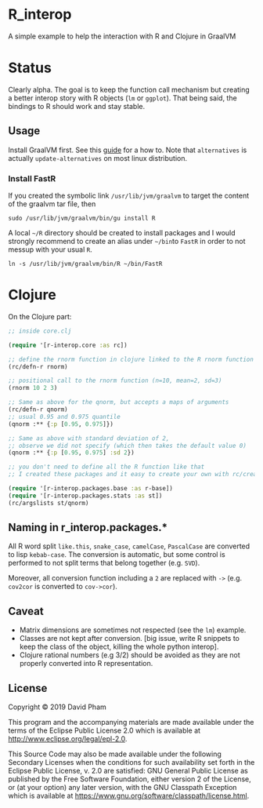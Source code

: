 # R_interop

A simple example to help the interaction with R and Clojure in GraalVM

# Status

Clearly alpha. The goal is to keep the function call mechanism but creating a
better interop story with R objects (`lm` or `ggplot`). That being said, the
bindings to R should work and  stay stable.

## Usage

Install GraalVM first. See this
[guide](https://gist.github.com/ricardozanini/fa65e485251913e1467837b1c5a8ed28)
for a how to. Note that `alternatives` is actually `update-alternatives` on
most linux distribution.

### Install FastR

If you created the symbolic link `/usr/lib/jvm/graalvm` to target the content
of the graalvm tar file, then

``` shell
sudo /usr/lib/jvm/graalvm/bin/gu install R
```

A local `~/R` directory should be created to install packages and I would
strongly recommend to create an alias under `~/bin`to `FastR` in order to not
messup with your usual `R`.

``` shell
ln -s /usr/lib/jvm/graalvm/bin/R ~/bin/FastR
```

# Clojure

On the Clojure part:

``` clojure
;; inside core.clj

(require '[r-interop.core :as rc])

;; define the rnorm function in clojure linked to the R rnorm function
(rc/defn-r rnorm)

;; positional call to the rnorm function (n=10, mean=2, sd=3)
(rnorm 10 2 3)

;; Same as above for the qnorm, but accepts a maps of arguments
(rc/defn-r qnorm)
;; usual 0.95 and 0.975 quantile
(qnorm :** {:p [0.95, 0.975]})

;; Same as above with standard deviation of 2,
;; observe we did not specify (which then takes the default value 0)
(qnorm :** {:p [0.95, 0.975] :sd 2})

;; you don't need to define all the R function like that
;; I created these packages and it easy to create your own with rc/create-package-bindings

(require '[r-interop.packages.base :as r-base])
(require '[r-interop.packages.stats :as st])
(rc/argslists st/qnorm)

```

## Naming in r_interop.packages.*

All R word split `like.this`, `snake_case`, `camelCase`, `PascalCase` are
converted to lisp `kebab-case`. The conversion is automatic, but some control
is performed to not split terms that belong together (e.g. `SVD`).

Moreover, all conversion function including a `2` are replaced with `->`
(e.g. `cov2cor` is converted to `cov->cor`).

## Caveat

- Matrix dimensions are sometimes not respected (see the `lm`) example.
- Classes are not kept after conversion. [big issue, write R snippets to keep
  the class of the object, killing the whole python interop].
- Clojure rational numbers (e.g 3/2) should be avoided as they are not properly
  converted into R representation.


## License

Copyright © 2019 David Pham

This program and the accompanying materials are made available under the
terms of the Eclipse Public License 2.0 which is available at
http://www.eclipse.org/legal/epl-2.0.

This Source Code may also be made available under the following Secondary
Licenses when the conditions for such availability set forth in the Eclipse
Public License, v. 2.0 are satisfied: GNU General Public License as published by
the Free Software Foundation, either version 2 of the License, or (at your
option) any later version, with the GNU Classpath Exception which is available
at https://www.gnu.org/software/classpath/license.html.
